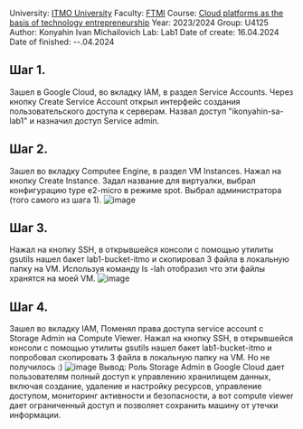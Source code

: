 University: [ITMO University](https://itmo.ru/ru/)
Faculty: [FTMI](https://ftmi.itmo.ru/)
Course: [Cloud platforms as the basis of technology entrepreneurship](https://itmo-ict-faculty.github.io/cloud-platforms-as-the-basis-of-technology-entrepreneurship/)
Year: 2023/2024
Group: U4125
Author: Konyahin Ivan Michailovich
Lab: Lab1
Date of create: 16.04.2024
Date of finished: --.04.2024

## Шаг 1. 
Зашел в Google Cloud, во вкладку IAM, в раздел Service Accounts. Через кнопку Create Service Account открыл интерфейс создания пользовательского доступа к серверам.
Назвал доступ "ikonyahin-sa-lab1" и назначил доступ Service admin.

## Шаг 2.
Зашел во вкладку Computee Engine, в раздел VM Instances. Нажал на кнопку Create Instance. Задал название для виртуалки, выбрал конфигурацию type e2-micro в режиме spot. Выбрал администратора (того самого из шага 1).
![image](https://github.com/imkonyahin/2023_2024-cloud-platforms-as-the-basis-of-technology-entrepreneurship-u4125-konyahin_i_m/assets/167180041/b6fe67bf-3e10-41fb-add4-a6bfedcf62dd)

## Шаг 3.
Нажал на кнопку SSH, в открывшейся консоли с помощью утилиты gsutils нашел бакет lab1-bucket-itmo и скопировал 3 файла в локальную папку на VM. 
Используя команду ls -lah отобразил что эти файлы хранятся на моей VM.
![image](https://github.com/imkonyahin/2023_2024-cloud-platforms-as-the-basis-of-technology-entrepreneurship-u4125-konyahin_i_m/assets/167180041/147ceb56-f6ba-4fe2-9629-834b01d8f99e)

## Шаг 4.
Зашел во вкладку IAM, Поменял права доступа service account с Storage Admin на Compute Viewer. 
Нажал на кнопку SSH, в открывшейся консоли с помощью утилиты gsutils нашел бакет lab1-bucket-itmo и попробовал скопировать 3 файла в локальную папку на VM. Но не получилось :)
![image](https://github.com/imkonyahin/2023_2024-cloud-platforms-as-the-basis-of-technology-entrepreneurship-u4125-konyahin_i_m/assets/167180041/a1f2f493-ee52-469e-8cd0-8f481b06209b)
Вывод: Роль Storage Admin в Google Cloud дает пользователям полный доступ к управлению хранилищем данных, включая создание, удаление и настройку ресурсов, управление доступом, мониторинг активности и безопасности, а вот compute viewer дает ограниченный доступ и позволяет сохранить машину от утечки информации.
